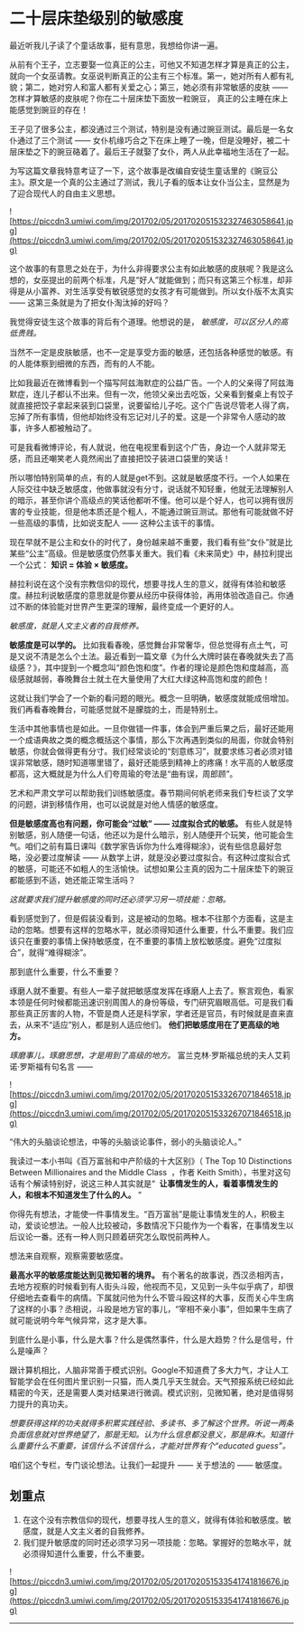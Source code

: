 # 二十层床垫级别的敏感度

最近听我儿子读了个童话故事，挺有意思，我想给你讲一遍。

从前有个王子，立志要娶一位真正的公主，可他又不知道怎样才算是真正的公主，就向一个女巫请教。女巫说判断真正的公主有三个标准。第一，她对所有人都有礼貌；第二，她对穷人和富人都有关爱之心；第三，她必须有非常敏感的皮肤 —— 怎样才算敏感的皮肤呢？你在二十层床垫下面放一粒豌豆， 真正的公主睡在床上能感觉到豌豆的存在！

王子见了很多公主，都没通过三个测试，特别是没有通过豌豆测试。最后是一名女仆通过了三个测试 —— 女仆机缘巧合之下在床上睡了一晚，但是没睡好，被二十层床垫之下的豌豆硌着了。最后王子就娶了女仆，两人从此幸福地生活在了一起。

为写这篇文章我特意考证了一下，这个故事是改编自安徒生童话里的《豌豆公主》。原文是一个真的公主通过了测试，我儿子看的版本让女仆当公主，显然是为了迎合现代人的自由主义思想。 

![https://piccdn3.umiwi.com/img/201702/05/201702051532327463058641.jpg](https://piccdn3.umiwi.com/img/201702/05/201702051532327463058641.jpg)

这个故事的有意思之处在于，为什么非得要求公主有如此敏感的皮肤呢？我是这么想的，女巫提出的前两个标准，凡是“好人”就能做到；而只有这第三个标准，却非得是从小富养、对生活享受有敏锐感觉的女孩才有可能做到。所以女仆版不太真实 —— 这第三条就是为了把女仆淘汰掉的好吗？

我觉得安徒生这个故事的背后有个道理。他想说的是， *敏感度，可以区分人的高低贵贱。*

当然不一定是皮肤敏感，也不一定是享受方面的敏感，还包括各种感觉的敏感。有的人能体察到细微的东西，而有的人不能。

比如我最近在微博看到一个描写阿兹海默症的公益广告。一个人的父亲得了阿兹海默症，连儿子都认不出来。但有一次，他领父亲出去吃饭，父亲看到餐桌上有饺子就直接把饺子拿起来装到口袋里，说要留给儿子吃。这个广告说尽管老人得了病，忘掉了所有事情，但他却始终没有忘记对儿子的爱。这是一个非常令人感动的故事，许多人都被触动了。

可是我看微博评论，有人就说，他在电视里看到这个广告，身边一个人就非常无感，而且还嘲笑老人竟然闹出了直接把饺子装进口袋里的笑话！

所以哪怕特别简单的点，有的人就是get不到。这就是敏感度不行。一个人如果在人际交往中缺乏敏感度，他做事就没有分寸，说话就不知轻重，他就无法理解别人的暗示，甚至你讲个高级点的笑话他都听不懂。他可以是个好人，也可以拥有很厉害的专业技能，但是他本质还是个粗人，不能通过豌豆测试。那他有可能就做不好一些高级的事情，比如说支配人 —— 这种公主该干的事情。

现在早就不是公主和女仆的时代了，身份越来越不重要，我们看有些“女仆”就是比某些“公主”高级。但是敏感度仍然事关重大。我们看《未来简史》中，赫拉利提出一个公式： **知识 = 体验 × 敏感度。**

赫拉利说在这个没有宗教信仰的现代，想要寻找人生的意义，就得有体验和敏感度。赫拉利说敏感度的意思就是你要从经历中获得体验，再用体验改造自己。你通过不断的体验能对世界产生更深的理解，最终变成一个更好的人。

 *敏感度，就是人文主义者的自我修养。*

 **敏感度是可以学的。** 比如我看春晚，感觉舞台非常奢华，但总觉得有点土气，可是又说不清是怎么个土法。最近看到一篇文章《为什么大牌时装在春晚就失去了高级感？》，其中提到一个概念叫“颜色饱和度”。作者的理论是颜色饱和度越高，高级感就越弱，春晚舞台土就土在大量使用了大红大绿这种高饱和度的颜色！

这就让我们学会了一个新的看问题的眼光。概念一旦明确，敏感度就能成倍增加。我们再看春晚舞台，可能感觉就不是朦胧的土，而是特别土。

生活中其他事情也是如此。一旦你做错一件事，体会到严重后果之后，最好还能用一个成语典故之类的概念概括这个事情，那么下次再遇到类似的局面，你就会特别敏感，你就会做得更有分寸。我们经常谈论的“刻意练习”，就要求练习者必须对错误非常敏感，随时知道哪里错了，最好还能感到精神上的疼痛！水平高的人敏感度都高，这大概就是为什么人们夸周瑜的夸法是“曲有误，周郎顾”。

艺术和严肃文学可以帮助我们训练敏感度。春节期间何帆老师来我们专栏谈了文学的问题，讲到移情作用，也可以说就是对他人情感的敏感度。

 **但是敏感度高也有问题，你可能会“过敏” —— 过度拟合式的敏感。** 有些人就是特别敏感，别人随便一句话，他还以为是什么暗示，别人随便开个玩笑，他可能会生气。咱们之前有篇日课叫《数学家告诉你为什么难得糊涂》，说有些信息最好忽略，没必要过度解读 —— 从数学上讲，就是没必要过度拟合。有这种过度拟合式的敏感，可能还不如粗人的生活愉快。试想如果公主真的因为二十层床垫下的豌豆都能感到不适，她还能正常生活吗？

 *这就要求我们提升敏感度的同时还必须学习另一项技能：忽略。*

看到感觉到了，但是假装没看到，这是被动的忽略。根本不往那个方面看，这是主动的忽略。想要有这样的忽略水平，就必须得知道什么重要，什么不重要。我们应该只在重要的事情上保持敏感度，在不重要的事情上放松敏感度。避免“过度拟合”，就得“难得糊涂”。

那到底什么重要，什么不重要？

琢磨人就不重要。有些人一辈子就把敏感度发挥在琢磨人上去了。察言观色，看家本领是任何时候都能迅速识别周围人的身份等级，专门研究眉眼高低。可是我们看那些真正厉害的人物，不管是商人还是科学家，学者还是官员，有时候就是直来直去，从来不“适应”别人，都是别人适应他们。 **他们把敏感度用在了更高级的地方。**

 *琢磨事儿，琢磨思想，才是用到了高级的地方。* 富兰克林·罗斯福总统的夫人艾莉诺·罗斯福有句名言 —— 

![https://piccdn3.umiwi.com/img/201702/05/201702051533267071846518.jpg](https://piccdn3.umiwi.com/img/201702/05/201702051533267071846518.jpg)

“伟大的头脑谈论想法，中等的头脑谈论事件，弱小的头脑谈论人。”

我读过一本小书叫《百万富翁和中产阶级的十大区别》（ The Top 10 Distinctions Between Millionaires and the Middle Class  ，作者 Keith Smith），书里对这句话有个解读特别好，说这三种人其实就是“  **让事情发生的人，看着事情发生的人，和根本不知道发生了什么的人。** ”

你得先有想法，才能使一件事情发生。“百万富翁”是能让事情发生的人，积极主动，爱谈论想法。一般人比较被动，多数情况下只能作为一个看客，在事情发生以后议论一番。还有一种人则只顾着研究怎么取悦前两种人。

想法来自观察，观察需要敏感度。

 **最高水平的敏感度能达到见微知著的境界。** 有个著名的故事说，西汉丞相丙吉，去地方视察的时候看到有人街头斗殴，他视而不见，又见到一头牛似乎病了，却很仔细地去查看牛的病情。下属就问他为什么不管斗殴这样的大事，反而关心牛生病了这样的小事？丞相说，斗殴是地方官的事儿，“宰相不亲小事”，但如果牛生病了就可能说明今年气候异常，这才是大事。

到底什么是小事，什么是大事？什么是偶然事件，什么是大趋势？什么是信号，什么是噪声？

跟计算机相比，人脑非常善于模式识别。Google不知道费了多大力气，才让人工智能学会在任何图片里识别一只猫，而人类几乎天生就会。天气预报系统已经如此精密的今天，还是需要人类对结果进行微调。模式识别，见微知著，绝对是值得努力提升的真功夫。

 *想要获得这样的功夫就得多积累实践经验、多读书、多了解这个世界。听说一两条负面信息就对世界绝望了，那是无知。认为什么信息都没意义，那是麻木。知道什么重要什么不重要，该信什么不该信什么，才能对世界有个“educated guess”。*

咱们这个专栏，专门谈论想法。让我们一起提升 —— 关于想法的 —— 敏感度。 

## 划重点

1. 在这个没有宗教信仰的现代，想要寻找人生的意义，就得有体验和敏感度。敏感度，就是人文主义者的自我修养。
2. 我们提升敏感度的同时还必须学习另一项技能：忽略。掌握好的忽略水平，就必须得知道什么重要，什么不重要。


![https://piccdn3.umiwi.com/img/201702/05/201702051533541741816676.jpg](https://piccdn3.umiwi.com/img/201702/05/201702051533541741816676.jpg)

---
